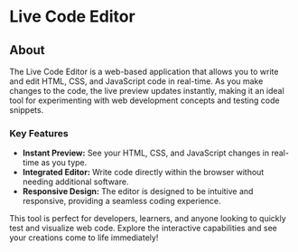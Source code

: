 # Live Code Editor

## About

The Live Code Editor is a web-based application that allows you to write and edit HTML, CSS, and JavaScript code in real-time. As you make changes to the code, the live preview updates instantly, making it an ideal tool for experimenting with web development concepts and testing code snippets.

### Key Features

- **Instant Preview:** See your HTML, CSS, and JavaScript changes in real-time as you type.
- **Integrated Editor:** Write code directly within the browser without needing additional software.
- **Responsive Design:** The editor is designed to be intuitive and responsive, providing a seamless coding experience.

This tool is perfect for developers, learners, and anyone looking to quickly test and visualize web code. Explore the interactive capabilities and see your creations come to life immediately!
